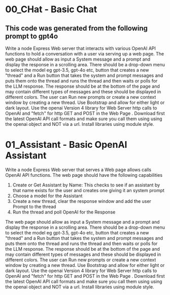 # 00_CHat - Basic Chat

## This code was generated from the following prompt to gpt4o

Write a node Express Web server that interacts with various OpenAI API functions to hold a conversation with a user via serving up a web page. The web page should allow as input a System message and a prompt and display the response in a scrolling area. There should be a drop-down menu to select the model eg gpt-3.5, gpt-4o etc, button that creates a new "thread" and a Run button that takes the system and prompt messages and puts them onto the thread and runs the thread and then waits or polls for the LLM response. The response should be at the bottom of the page and may contain different types of messages and these should be displayed in different colors. The user can Run new prompts or create a new context window by creating a new thread. Use Bootstrap and allow for either light or dark layout. Use the openai Version 4 library for Web Server http calls to OpenAI and "fetch" for http GET and POST in the Web Page . Download first the latest OpenAI API call formats and make sure you call them using using the openai object and NOT via a url. Install libraries using module style.

# 01_Assistant - Basic OpenAI Assistant 

Write a node Express Web server that serves a Web page allows calls OpenAI API functions. The web page should have the following capabilities
1) Create or Get Assistant by Name: This checks to see if an assistant by that name exists for the user and creates one giving it an system prompt 
2) Choose a model for the Assistant
3) Create a new thread, clear the response window and add the user Prompt to the thread
4) Run the thread and poll OpenAI for the Response 

 The web page should allow as input a System message and a prompt and display the response in a scrolling area. There should be a drop-down menu to select the model eg gpt-3.5, gpt-4o etc, button that creates a new "thread" and a Run button that takes the system and prompt messages and puts them onto the thread and runs the thread and then waits or polls for the LLM response. The response should be at the bottom of the page and may contain different types of messages and these should be displayed in different colors. The user can Run new prompts or create a new context window by creating a new thread. Use Bootstrap and allow for either light or dark layout. Use the openai Version 4 library for Web Server http calls to OpenAI and "fetch" for http GET and POST in the Web Page . Download first the latest OpenAI API call formats and make sure you call them using using the openai object and NOT via a url. Install libraries using module style.